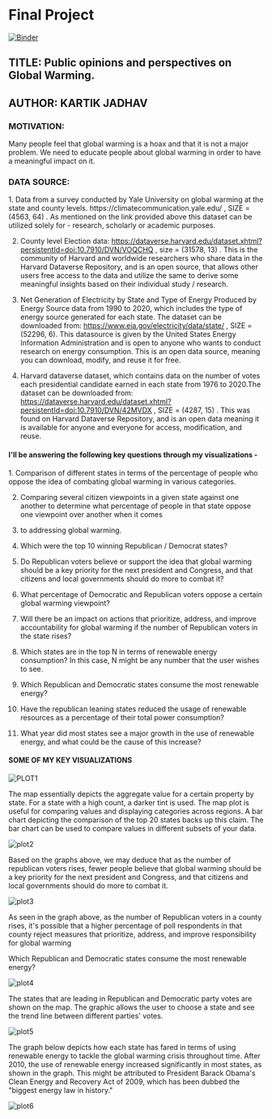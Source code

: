 <h1> Final Project </h1>

[![Binder](https://mybinder.org/badge_logo.svg)](https://mybinder.org/v2/gh/kartikj163/kartikj163.github.io/master?labpath=Jadhav-Kartik-Final-Project-Part2.ipynb)
<h2> TITLE: Public opinions and perspectives on Global Warming. </h2>
<h2> AUTHOR: KARTIK JADHAV </h2> 

<h3>MOTIVATION:</h3>
Many people feel that global warming is a hoax and that it is not a major problem. We need to educate people about global warming in order to have a meaningful impact on it.

<h3>DATA SOURCE:</h3>
1. Data from a survey conducted by Yale University on global warming at the state and county levels. https://climatecommunication.yale.edu/ , SIZE = (4563, 64) . As mentioned on the link provided above this dataset can be utilized solely for - research, scholarly or academic purposes.

2. County level Election data: https://dataverse.harvard.edu/dataset.xhtml?persistentId=doi:10.7910/DVN/VOQCHQ , size = (31578, 13) . This is the community of Harvard and worldwide researchers who share data in the Harvard Dataverse Repository, and is an open source, that allows other users free access to the data and utilize the same to derive some meaningful insights based on their individual study / research.

3. Net Generation of Electricity by State and Type of Energy Produced by Energy Source data from 1990 to 2020, which includes the type of energy source generated for each state. The dataset can be downloaded from: https://www.eia.gov/electricity/data/state/ , SIZE = (52296, 6). This datasource is given by the United States Energy Information Administration and is open to anyone who wants to conduct research on energy consumption. This is an open data source, meaning you can download, modify, and reuse it for free.

4. Harvard dataverse dataset, which contains data on the number of votes each presidential candidate earned in each state from 1976 to 2020.The dataset can be downloaded from: https://dataverse.harvard.edu/dataset.xhtml?persistentId=doi:10.7910/DVN/42MVDX , SIZE = (4287, 15) . This was found on Harvard Dataverse Repository, and is an open data meaning it is available for anyone and everyone for access, modification, and reuse.

<h4> I'll be answering the following key questions through my visualizations - </h4>
1. Comparison of different states in terms of the percentage of people who oppose the idea of combating global warming in various categories.
   
2. Comparing several citizen viewpoints in a given state against one another to determine what percentage of people in that state oppose one viewpoint over another when it comes 

3. to addressing global warming.  

4. Which were the top 10 winning Republican / Democrat states?

5. Do Republican voters believe or support the idea that global warming should be a key priority for the next president and Congress, and that citizens and local governments 
should do more to combat it?

6. What percentage of Democratic and Republican voters oppose a certain global warming viewpoint?

7. Will there be an impact on actions that prioritize, address, and improve accountability for global warming if the number of Republican voters in the state rises?

8. Which states are in the top N in terms of renewable energy consumption? In this case, N might be any number that the user wishes to see.

9. Which Republican and Democratic states consume the most renewable energy?

10. Have the republican leaning states reduced the usage of renewable resources as a percentage of their total power consumption?

11. What year did most states see a major growth in the use of renewable energy, and what could be the cause of this increase?

<h4> SOME OF MY KEY VISUALIZATIONS </H4>

![PLOT1](https://user-images.githubusercontent.com/17830967/144704306-c06154bb-2c3a-4211-bf01-fa05d68d5662.PNG)   


The map essentially depicts the aggregate value for a certain property by state. For a state with a high count, a darker tint is used. The map plot is useful for comparing values and displaying categories across regions. A bar chart depicting the comparison of the top 20 states backs up this claim. The bar chart can be used to compare values in different subsets of your data.

![plot2](https://user-images.githubusercontent.com/17830967/144704368-4d5a2dc6-5f66-4331-9ea5-53e7a7d3b682.PNG)

Based on the graphs above, we may deduce that as the number of republican voters rises, fewer people believe that global warming should be a key priority for the next president and Congress, and that citizens and local governments should do more to combat it.

![plot3](https://user-images.githubusercontent.com/17830967/144704405-668aa865-dfb8-4001-94f1-5133d53e42f0.PNG)


As seen in the graph above, as the number of Republican voters in a county rises, it's possible that a higher percentage of poll respondents in that county reject measures that prioritize, address, and improve responsibility for global warming

Which Republican and Democratic states consume the most renewable energy?


![plot4](https://user-images.githubusercontent.com/17830967/144704448-2cf99797-bca8-4a17-9234-5d9bb3a74b82.PNG)

The states that are leading in Republican and Democratic party votes are shown on the map. The graphic allows the user to choose a state and see the trend line between different parties' votes.

![plot5](https://user-images.githubusercontent.com/17830967/144704493-1dfc61ce-1da5-4de8-9997-97045a55cf8d.PNG)

The graph below depicts how each state has fared in terms of using renewable energy to tackle the global warming crisis throughout time. After 2010, the use of renewable energy increased significantly in most states, as shown in the graph. This might be attributed to President Barack Obama's Clean Energy and Recovery Act of 2009, which has been dubbed the "biggest energy law in history."

![plot6](https://user-images.githubusercontent.com/17830967/144704561-7118b127-c6cb-4633-8ef6-312037ebaa40.PNG)







